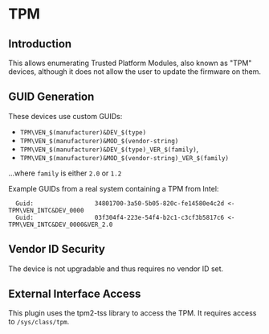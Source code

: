 # TPM

## Introduction

This allows enumerating Trusted Platform Modules, also known as "TPM" devices,
although it does not allow the user to update the firmware on them.

## GUID Generation

These devices use custom GUIDs:

* `TPM\VEN_$(manufacturer)&DEV_$(type)`
* `TPM\VEN_$(manufacturer)&MOD_$(vendor-string)`
* `TPM\VEN_$(manufacturer)&DEV_$(type)_VER_$(family)`,
* `TPM\VEN_$(manufacturer)&MOD_$(vendor-string)_VER_$(family)`

...where `family` is either `2.0` or `1.2`

Example GUIDs from a real system containing a TPM from Intel:

```text
  Guid:                 34801700-3a50-5b05-820c-fe14580e4c2d <- TPM\VEN_INTC&DEV_0000
  Guid:                 03f304f4-223e-54f4-b2c1-c3cf3b5817c6 <- TPM\VEN_INTC&DEV_0000&VER_2.0
```

## Vendor ID Security

The device is not upgradable and thus requires no vendor ID set.

## External Interface Access

This plugin uses the tpm2-tss library to access the TPM.  It requires access to `/sys/class/tpm`.
